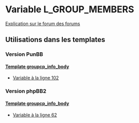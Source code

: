 # Variable L_GROUP_MEMBERS
[Explication sur le forum des forums](http://forum.forumactif.com/t294113-listing-des-variables#L_GROUP_MEMBERS)
## Utilisations dans les templates
### Version PunBB
#### [Template groupcp_info_body](punbb/groupcp_info_body.md)
* [Variable à la ligne 102](../punbb/groupcp_info_body.tpl#L102)
### Version phpBB2
#### [Template groupcp_info_body](subsilver/groupcp_info_body.md)
* [Variable à la ligne 62](../subsilver/groupcp_info_body.tpl#L62)
